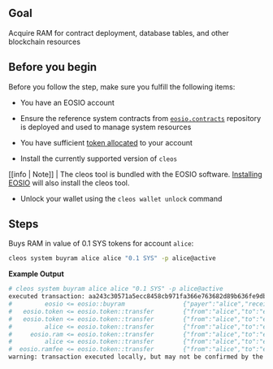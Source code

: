 ## Goal

Acquire RAM for contract deployment, database tables, and other blockchain resources

## Before you begin
Before you follow the step, make sure you fulfill the following items: 

* You have an EOSIO account

* Ensure the reference system contracts from [`eosio.contracts`](https://github.com/EOSIO/eosio.contracts) repository is deployed and used to manage system resources

* You have sufficient [token allocated](how-to-transfer-an-eosio.token-token.md) to your account

* Install the currently supported version of `cleos`

[[info | Note]]
| The cleos tool is bundled with the EOSIO software. [Installing EOSIO](../../00_install/index.md) will also install the cleos tool. 

* Unlock your wallet using the `cleos wallet unlock` command


## Steps

Buys RAM in value of 0.1 SYS tokens for account `alice`:

```sh
cleos system buyram alice alice "0.1 SYS" -p alice@active
```
**Example Output**

```sh
# cleos system buyram alice alice "0.1 SYS" -p alice@active
executed transaction: aa243c30571a5ecc8458cb971fa366e763682d89b636fe9dbe7d28327d1cc4e9  128 bytes  283 us
#         eosio <= eosio::buyram                {"payer":"alice","receiver":"alice","quant":"0.1000 SYS"}
#   eosio.token <= eosio.token::transfer        {"from":"alice","to":"eosio.ram","quantity":"0.0995 SYS","memo":"buy ram"}
#   eosio.token <= eosio.token::transfer        {"from":"alice","to":"eosio.ramfee","quantity":"0.0005 SYS","memo":"ram fee"}
#         alice <= eosio.token::transfer        {"from":"alice","to":"eosio.ram","quantity":"0.0995 SYS","memo":"buy ram"}
#     eosio.ram <= eosio.token::transfer        {"from":"alice","to":"eosio.ram","quantity":"0.0995 SYS","memo":"buy ram"}
#         alice <= eosio.token::transfer        {"from":"alice","to":"eosio.ramfee","quantity":"0.0005 SYS","memo":"ram fee"}
#  eosio.ramfee <= eosio.token::transfer        {"from":"alice","to":"eosio.ramfee","quantity":"0.0005 SYS","memo":"ram fee"}
warning: transaction executed locally, but may not be confirmed by the network yet         ]
```
